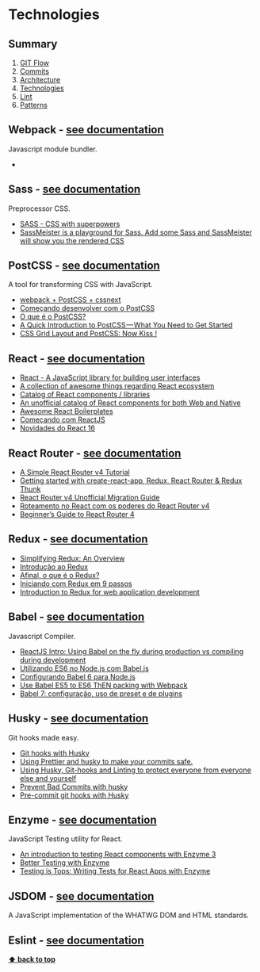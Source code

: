 # Technologies

## Summary

1. [GIT Flow](./01-git-flow.md)
2. [Commits](./02-commits.md)
3. [Architecture](./03-architecture.md)
4. [Technologies](./04-technologies.md)
5. [Lint](./05-lint.md)
6. [Patterns](./06-patterns.md)

## Webpack - [see documentation](https://webpack.js.org/)

Javascript module bundler.

- 

## Sass - [see documentation](https://sass-lang.com/)

Preprocessor CSS.

- [SASS - CSS with superpowers](http://sass-lang.com/)
- [SassMeister is a playground for Sass. Add some Sass and SassMeister will show you the rendered CSS](http://www.sassmeister.com/)

## PostCSS - [see documentation](http://postcss.org/)

A tool for transforming CSS with JavaScript.

- [webpack + PostCSS + cssnext](https://blog.envylabs.com/webpack-2-postcss-cssnext-fdcd2fd7d0bd)
- [Começando desenvolver com o PostCSS](https://tableless.com.br/comecando-desenvolver-com-o-postcss/)
- [O que é o PostCSS?](https://medium.com/@neysimes/o-que-%C3%A9-o-postcss-be462abb5298)
- [A Quick Introduction to PostCSS — What You Need to Get Started](https://hackernoon.com/a-quick-introduction-to-postcss-what-you-need-to-get-started-174ea39ff9a1?source=search_post---------3)
- [CSS Grid Layout and PostCSS: Now Kiss !](https://medium.com/@SylvainPV/css-grid-layout-and-postcss-now-kiss-5e35f61a6f00)

## React - [see documentation](https://facebook.github.io/react/)

- [React - A JavaScript library for building user interfaces](https://facebook.github.io/react/)
- [A collection of awesome things regarding React ecosystem](https://github.com/enaqx/awesome-react)
- [Catalog of React components / libraries ](https://github.com/brillout/awesome-react-components)
- [An unofficial catalog of React components for both Web and Native](https://react.parts/web)
- [Awesome React Boilerplates](https://habd.as/awesome-react-boilerplates/)
- [Começando com ReactJS](https://willianjusten.com.br/comecando-com-react/)
- [Novidades do React 16](https://willianjusten.com.br/novidades-do-react-16/)

## React Router - [see documentation](https://reacttraining.com/react-router/)

- [A Simple React Router v4 Tutorial](https://medium.com/@pshrmn/a-simple-react-router-v4-tutorial-7f23ff27adf)
- [Getting started with create-react-app, Redux, React Router & Redux Thunk](https://medium.com/@notrab/getting-started-with-create-react-app-redux-react-router-redux-thunk-d6a19259f71f)
- [React Router v4 Unofficial Migration Guide](https://codeburst.io/react-router-v4-unofficial-migration-guide-5a370b8905a?source=search_post)
- [Roteamento no React com os poderes do React Router v4](https://medium.com/collabcode/roteamento-no-react-com-os-poderes-do-react-router-v4-fbc191b9937d)
- [Beginner’s Guide to React Router 4](https://medium.freecodecamp.org/beginners-guide-to-react-router-4-8959ceb3ad58)

## Redux - [see documentation](http://redux.js.org/docs/introduction/)

- [Simplifying Redux: An Overview](https://medium.com/@joseph0crick/redux-simplifiers-an-overview-46f4aac0908e)
- [Introdução ao Redux](https://tableless.com.br/bem-vindo-ao-redux/)
- [Afinal, o que é o Redux?](http://geofusion.tech/afinal-o-que-e-o-redux/)
- [Iniciando com Redux em 9 passos](https://medium.com/reactbrasil/iniciando-com-redux-c14ca7b7dcf)
- [Introduction to Redux for web application development](https://medium.com/@factoryhr/introduction-to-redux-for-web-application-development-eb6ea0b2b80b)

## Babel - [see documentation](https://babeljs.io/)

Javascript Compiler.

- [ReactJS Intro: Using Babel on the fly during production vs compiling during development](https://medium.com/from-the-scratch/reactjs-intro-using-babel-on-the-fly-during-production-vs-compiling-during-development-3faa8a62b44b)
- [Utilizando ES6 no Node.js com Babel.js](https://blog.tecsinapse.com.br/utilizando-es6-no-node-js-com-babel-js-430346d68794)
- [Configurando Babel 6 para Node.js](http://jsrocks.org/pt-br/2016/01/configuring-babel-6-for-node-js)
- [Use Babel ES5 to ES6 ThEN packing with Webpack](https://medium.com/@thammarath014/use-babel-es5-to-es6-then-packing-with-webpack-d80398a13f3d)
- [Babel 7: configuração, uso de preset e de plugins](http://cangaceirojavascript.com.br/babel-7-configuracao-uso-presets-plugins/)

## Husky - [see documentation](https://github.com/typicode/husky)

Git hooks made easy.

- [Git hooks with Husky](https://medium.com/netscape/git-hooks-with-husky-8b98f2556363)
- [Using Prettier and husky to make your commits safe.](https://medium.com/@bartwijnants/using-prettier-and-husky-to-make-your-commits-save-2960f55cd351)
- [Using Husky, Git-hooks and Linting to protect everyone from everyone else and yourself](https://justintimecoder.com/code-coverage-linting-and-git-hooks-for-scalable-typescript-workflows/)
- [Prevent Bad Commits with husky](https://davidwalsh.name/prevent-bad-commits-husky)
- [Pre-commit git hooks with Husky](https://blog.vanila.io/pre-commit-git-hooks-with-husky-b2fce57d0ecd)

## Enzyme - [see documentation](http://airbnb.io/enzyme/)

JavaScript Testing utility for React.

- [An introduction to testing React components with Enzyme 3](https://javascriptplayground.com/introduction-to-react-tests-enzyme/)
- [Better Testing with Enzyme](https://www.fullstackreact.com/30-days-of-react/day-25/)
- [Testing is Tops: Writing Tests for React Apps with Enzyme](https://medium.com/@ruthhill.e/testing-is-tops-writing-tests-for-react-apps-with-enzyme-9cd0382f6b34)

## JSDOM - [see documentation](https://github.com/tmpvar/jsdom)

A JavaScript implementation of the WHATWG DOM and HTML standards.

## Eslint - [see documentation](http://eslint.org/)

**[⬆ back to top](#summary)**
